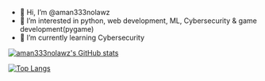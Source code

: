 - 👋 Hi, I’m @aman333nolawz
- 👀 I’m interested in python, web development, ML, Cybersecurity & game development(pygame)
- 🌱 I’m currently learning Cybersecurity

[![aman333nolawz's GitHub stats](https://github-readme-stats.vercel.app/api?username=aman333nolawz&show_icons=true&theme=dracula&border_radius=10&hide_border=true&bg_color=15,0d1117,1a1b26)](https://github.com/anuraghazra/github-readme-stats)

[![Top Langs](https://github-readme-stats.vercel.app/api/top-langs/?username=aman333nolawz&layout=compact&theme=dracula&border_radius=10&hide_border=true&bg_color=15,0d1117,1a1b26)](https://github.com/anuraghazra/github-readme-stats)

